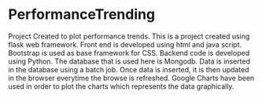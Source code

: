 # PerformanceTrending
Project Created to plot performance trends.
This is a project created using flask web framework. Front end is developed using html and java script. Bootstrap is used as base framework for CSS.
Backend code is developed using Python. The database that is used here is Mongodb. Data is inserted in the database using a batch job. Once data is inserted, it is then updated in the browser everytime the browse is refreshed.
Google Charts have been used in order to plot the charts which represents the data graphically. 
